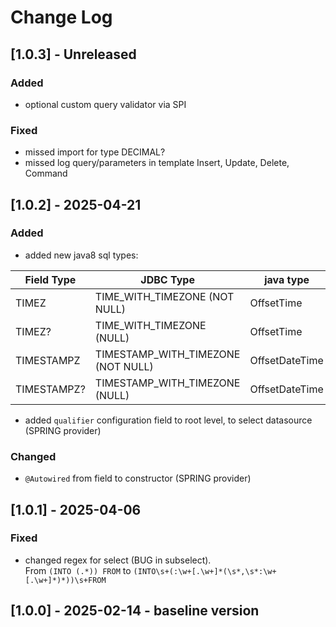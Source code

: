 # Change Log

## [1.0.3] - Unreleased

### Added
- optional custom query validator via SPI

### Fixed
- missed import for type DECIMAL?
- missed log query/parameters in template Insert, Update, Delete, Command


## [1.0.2] - 2025-04-21

### Added
- added new java8 sql types:

| Field Type|JDBC Type|java type|
|-----------|---------|---------|
|TIMEZ       | TIME_WITH_TIMEZONE (NOT NULL)| OffsetTime |
|TIMEZ?      | TIME_WITH_TIMEZONE (NULL)| OffsetTime |
|TIMESTAMPZ  | TIMESTAMP_WITH_TIMEZONE (NOT NULL)| OffsetDateTime |
|TIMESTAMPZ? | TIMESTAMP_WITH_TIMEZONE (NULL)| OffsetDateTime |

- added `qualifier` configuration field to root level, to select datasource (SPRING provider)

### Changed
- `@Autowired` from field to constructor (SPRING provider)

## [1.0.1] - 2025-04-06

### Fixed
- changed regex for select (BUG in subselect). <br>
From `(INTO (.*)) FROM` to `(INTO\s+(:\w+[.\w+]*(\s*,\s*:\w+[.\w+]*)*))\s+FROM`


## [1.0.0] - 2025-02-14 - baseline version
